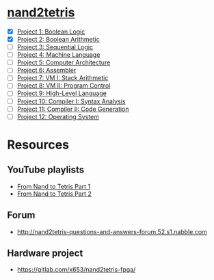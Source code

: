 # [nand2tetris](https://www.nand2tetris.org)

- [x] [Project 1: Boolean Logic](https://github.com/felipeog/nand2tetris/tree/main/projects/01#readme)
- [x] [Project 2: Boolean Arithmetic](https://github.com/felipeog/nand2tetris/tree/main/projects/02#readme)
- [ ] [Project 3: Sequential Logic](https://github.com/felipeog/nand2tetris/tree/main/projects/03#readme)
- [ ] [Project 4: Machine Language](https://github.com/felipeog/nand2tetris/tree/main/projects/04#readme)
- [ ] [Project 5: Computer Architecture](https://github.com/felipeog/nand2tetris/tree/main/projects/05#readme)
- [ ] [Project 6: Assembler](https://github.com/felipeog/nand2tetris/tree/main/projects/06#readme)
- [ ] [Project 7: VM I: Stack Arithmetic](https://github.com/felipeog/nand2tetris/tree/main/projects/07#readme)
- [ ] [Project 8: VM II: Program Control](https://github.com/felipeog/nand2tetris/tree/main/projects/08#readme)
- [ ] [Project 9: High-Level Language](https://github.com/felipeog/nand2tetris/tree/main/projects/09#readme)
- [ ] [Project 10: Compiler I: Syntax Analysis](https://github.com/felipeog/nand2tetris/tree/main/projects/10#readme)
- [ ] [Project 11: Compiler II: Code Generation](https://github.com/felipeog/nand2tetris/tree/main/projects/11#readme)
- [ ] [Project 12: Operating System](https://github.com/felipeog/nand2tetris/tree/main/projects/12#readme)

# Resources

## YouTube playlists

- [From Nand to Tetris Part 1](https://youtube.com/playlist?list=PLrDd_kMiAuNmSb-CKWQqq9oBFN_KNMTaI)
- [From Nand to Tetris Part 2](https://youtube.com/playlist?list=PLrDd_kMiAuNmllp9vuPqCuttC1XL9VyVh)

## Forum

- http://nand2tetris-questions-and-answers-forum.52.s1.nabble.com

## Hardware project

- https://gitlab.com/x653/nand2tetris-fpga/
